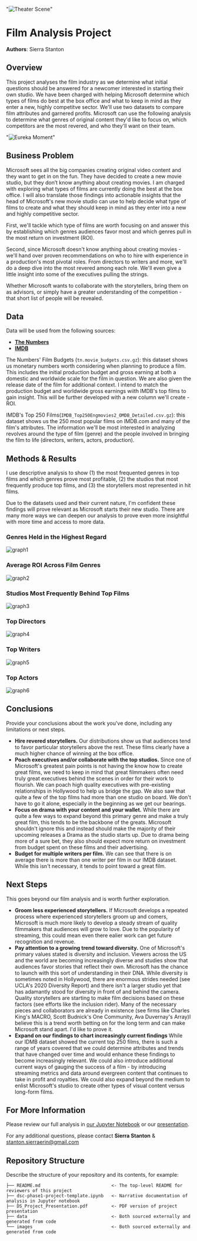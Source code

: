 "![Theater Scene](images/zooey-deschanel-joseph-gordon-levitt-500-days-of-summer-vaRCdgM0fLNrW.gif)"
 
# Film Analysis Project

**Authors**: Sierra Stanton

## Overview

This project analyses the film industry as we determine what initial questions should be answered for a newcomer interested in starting their own studio. We have been charged with helping Microsoft determine which types of films do best at the box office and what to keep in mind as they enter a new, highly competitve sector. We'll use two datasets to compare film attributes and garnered profits. Microsoft can use the following analysis to determine what genres of original content they'd like to focus on, which competitors are the most revered, and who they'll want on their team.

"![Eureka Moment](images/lgbt-transgender-trans-l0ErBdKr1fnFRZIbu.gif)"

## Business Problem

Microsoft sees all the big companies creating original video content and they want to get in on the fun. They have decided to create a new movie studio, but they don’t know anything about creating movies. I am charged with exploring what types of films are currently doing the best at the box office. I will also translate those findings into actionable insights that the head of Microsoft's new movie studio can use to help decide what type of films to create and what they should keep in mind as they enter into a new and highly competitive sector.

First, we'll tackle which type of films are worth focusing on and answer this by establishing which genres audiences favor most and which genres pull in the most return on investment (ROI).

Second, since Microsoft doesn't know anything about creating movies - we'll hand over proven recommendations on who to hire with experience in a production's most pivotal roles. From directors to writers and more, we'll do a deep dive into the most revered among each role. We'll even give a little insight into some of the executives pulling the strings. 

Whether Microsoft wants to collaborate with the storytellers, bring them on as advisors, or simply have a greater understanding of the competition - that short list of people will be revealed.

## Data

Data will be used from the following sources:
* __[The Numbers](https://the-numbers.com)__
* __[IMDB](https://imdb.com)__

The Numbers' Film Budgets (`tn.movie_budgets.csv.gz`): this dataset shows us monetary numbers worth considering when planning to produce a film. This includes the initial production budget and gross earning at both a domestic and worldwide scale for the film in question. We are also given the release date of the film for additional context. I intend to match the production budget and worldwide gross earnings wiith IMDB's top films to gain insight. This will be further developed with a new column we'll create - ROI.

IMDB's Top 250 Films(`IMDB_Top250Engmovies2_OMDB_Detailed.csv.gz`): this dataset shows us the 250 most popular films on IMDB.com and many of the film's attributes. The information we'll be most interested in analyzing revolves around the type of film (genre) and the people involved in bringing the film to life (directors, writers, actors, production).

## Methods & Results

I use descriptive analysis to show (1) the most frequented genres in top films and which genres prove most profitable, (2) the studios that most frequently produce top films, and (3) the storytellers most represented in hit films.

Due to the datasets used and their current nature, I'm confident these findings will prove relevant as Microsoft starts their new studio. There are many more ways we can deepen our analysis to prove even more insightful with more time and access to more data.

### Genres Held in the Highest Regard
![graph1](./images/visual_top_genre.png)

### Average ROI Across Film Genres
![graph2](./images/visual_roi_across_genres.png)

### Studios Most Frequently Behind Top Films
![graph3](./images/visual_top_studios.png)

### Top Directors
![graph4](./images/visual_top_actors.png)

### Top Writers
![graph5](./images/visual_top_writers.png)

### Top Actors
![graph6](./images/visual_top_actors.png)

## Conclusions

Provide your conclusions about the work you've done, including any limitations or next steps.

* **Hire revered storytellers.** Our distributions show us that audiences tend to favor particular storytellers above the rest. These films clearly have a much higher chance of winning at the box office.
* **Poach executives and/or collaborate with the top studios.** Since one of Microsoft's greatest pain points is not having the know how to create great films, we need to keep in mind that great filmmakers often need truly great executives behind the scenes in order for their work to flourish. We can poach high quality executives with pre-existing relationships in Hollywood to help us bridge the gap. We also saw that quite a few of the top films had more than one studio on board. We don't have to go it alone, especially in the beginning as we get our bearings.
* **Focus on drama with your content and your wallet.** While there are quite a few ways to expand beyond this primary genre and make a truly great film, this tends to be the backbone of the greats. Microsoft shouldn't ignore this and instead should make the majority of their upcoming releases a Drama as the studio starts up. Due to drama being more of a sure bet, they also should expect more return on investment from budget spent on these films and their advertising.
* **Budget for multiple writers per film.** We can see that there is on average there is more than one writer per film in our IMDB dataset. While this isn't necessary, it tends to point toward a great film.

## Next Steps

This goes beyond our film analysis and is worth further exploration.

* **Groom less experienced storytellers.** If Microsoft develops a repeated process where experienced storytellers groom up and comers, Microsoft is much more likely to develop a steady stream of quality filmmakers that audiences will grow to love. Due to the popularity of streaming, this could mean even there ealier work can get future recognition and revenue.
* **Pay attention to a growing trend toward diversity.** One of Microsoft's primary values stated is diversity and inclusion. Viewers across the US and the world are becoming increasingly diverse and studies show that audiences favor stories that reflect their own. Microsoft has the chance to launch with this sort of understanding in their DNA. While diversity is sometimes noted in Hollywood, there are enormous strides needed (see UCLA's 2020 Diversity Report) and there isn't a larger studio yet that has adamantly stood for diversity in front of and behind the camera. Quality storytellers are starting to make film decisions based on these factors (see efforts like the inclusion rider). Many of the necessary pieces and collaborators are already in existence (see firms like Charles King's MACRO, Scott Budnick's One Community, Ava Duvernay's Array)I believe this is a trend worth betting on for the long term and can make Microsoft stand apart. I'd like to prove it.
* **Expand on our findings to chart increasingly current findings** While our IDMB dataset showed the current top 250 films, there is such a range of years covered that we could determine attributes and trends that have changed over time and would enhance these findings to become increasingly relevant. We could also introduce additional current ways of gauging the success of a film - by introducing streaming metrics and data around evergreen content that continues to take in profit and royalties. We could also expand beyond the medium to enlist Microsoft's studio to create other types of visual content versus long-form films.

## For More Information

Please review our full analysis in [our Jupyter Notebook](./dsc-film-analysis-project.ipynb) or our [presentation](./DS_Project_Presentation.pdf).

For any additional questions, please contact **Sierra Stanton** & stanton.sierraerin@gmail.com

## Repository Structure

Describe the structure of your repository and its contents, for example:

```
├── README.md                           <- The top-level README for reviewers of this project
├── dsc-phase1-project-template.ipynb   <- Narrative documentation of analysis in Jupyter notebook
├── DS_Project_Presentation.pdf         <- PDF version of project presentation
├── data                                <- Both sourced externally and generated from code
└── images                              <- Both sourced externally and generated from code
```

